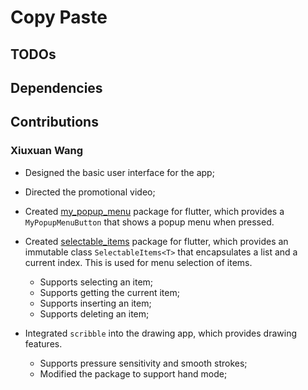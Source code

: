 # Copy Paste

## TODOs

## Dependencies

## Contributions

### Xiuxuan Wang

- Designed the basic user interface for the app;

- Directed the promotional video;

- Created [my_popup_menu](https://github.com/wxxedu/my_popup_menu) package for flutter, which provides a `MyPopupMenuButton` that shows a popup menu when pressed. 

- Created [selectable_items](https://github.com/wxxedu/selectable_items) package for flutter, which provides an immutable class `SelectableItems<T>` that encapsulates a list and a current index. This is used for menu selection of items. 
    - Supports selecting an item;
    - Supports getting the current item;
    - Supports inserting an item;
    - Supports deleting an item;

- Integrated `scribble` into the drawing app, which provides drawing features. 
    - Supports pressure sensitivity and smooth strokes;
    - Modified the package to support hand mode;